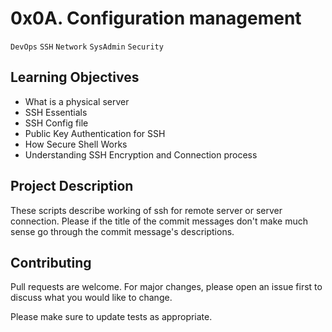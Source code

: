 # 0x0A. Configuration management
``DevOps`` ``SSH`` ``Network`` ``SysAdmin`` ``Security``

## Learning Objectives

- What is a physical server
- SSH Essentials
- SSH Config file
- Public Key Authentication for SSH
- How Secure Shell Works
- Understanding SSH Encryption and Connection process

## Project Description

These scripts describe working of ssh for remote server or server connection.
Please if the title of the commit messages don't make much sense go through the commit message's descriptions.

## Contributing
Pull requests are welcome. For major changes, please open an issue first to discuss what you would like to change.

Please make sure to update tests as appropriate.
